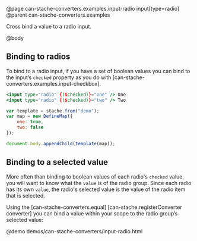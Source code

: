 @page can-stache-converters.examples.input-radio input[type=radio]
@parent can-stache-converters.examples

Cross bind a value to a radio input.

@body

## Binding to radios

To bind to a radio input, if you have a set of boolean values you can bind to the input’s `checked` property as you do with [can-stache-converters.examples.input-checkbox].

```handlebars
<input type="radio" {($checked)}="one" /> One
<input type="radio" {($checked)}="two" /> Two
```

```js
var template = stache.from("demo");
var map = new DefineMap({
	one: true,
	two: false
});

document.body.appendChild(template(map));
```

## Binding to a selected value

More often than binding to boolean values of each radio's `checked` value, you will want to know what the `value` is of the radio group. Since each radio has its own `value`, the radio's selected value is the value of the radio item that is selected.

Using the [can-stache-converters.equal] [can-stache.registerConverter converter] you can bind a value within your scope to the radio group’s selected value:

@demo demos/can-stache-converters/input-radio.html
